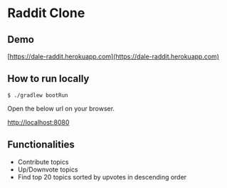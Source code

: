 # Raddit Clone

## Demo

[https://dale-raddit.herokuapp.com](https://dale-raddit.herokuapp.com)

## How to run locally

```
$ ./gradlew bootRun
```

Open the below url on your browser.

[http://localhost:8080](http://localhost:8080)

## Functionalities

- Contribute topics
- Up/Downvote topics
- Find top 20 topics sorted by upvotes in descending order